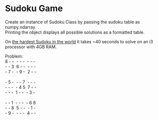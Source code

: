 # Sudoku Game
Create an instance of Sudoku Class by passing the sudoku table as numpy.ndarray.<br>
Printing the object displays all possible solutions as a formatted table.

On [the hardest Sudoku in the world](http://www.telegraph.co.uk/news/science/science-news/9359579/Worlds-hardest-sudoku-can-you-crack-it.html) it takes ~40 seconds to solve on an i3 processor with 4GB RAM. 

Problem:<br>
8&nbsp;-&nbsp;-&nbsp;&nbsp;-&nbsp;-&nbsp;-&nbsp;&nbsp;-&nbsp;-&nbsp;-&nbsp;<br>
-&nbsp;-&nbsp;3&nbsp;&nbsp;6&nbsp;-&nbsp;-&nbsp;&nbsp;-&nbsp;-&nbsp;-&nbsp;<br>
-&nbsp;7&nbsp;-&nbsp;&nbsp;-&nbsp;9&nbsp;-&nbsp;&nbsp;2&nbsp;-&nbsp;-&nbsp;<br>
<br>
-&nbsp;5&nbsp;-&nbsp;&nbsp;-&nbsp;-&nbsp;7&nbsp;&nbsp;-&nbsp;-&nbsp;-&nbsp;<br>
-&nbsp;-&nbsp;-&nbsp;&nbsp;-&nbsp;4&nbsp;5&nbsp;&nbsp;7&nbsp;-&nbsp;-&nbsp;<br>
-&nbsp;-&nbsp;-&nbsp;&nbsp;1&nbsp;-&nbsp;-&nbsp;&nbsp;-&nbsp;3&nbsp;-&nbsp;<br>
<br>
-&nbsp;-&nbsp;1&nbsp;&nbsp;-&nbsp;-&nbsp;-&nbsp;&nbsp;-&nbsp;6&nbsp;8&nbsp;<br>
-&nbsp;-&nbsp;8&nbsp;&nbsp;5&nbsp;-&nbsp;-&nbsp;&nbsp;-&nbsp;1&nbsp;-&nbsp;<br>
-&nbsp;9&nbsp;-&nbsp;&nbsp;-&nbsp;-&nbsp;-&nbsp;&nbsp;4&nbsp;-&nbsp;-<br>
